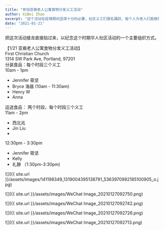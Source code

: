 ```yaml
---
title: "参加亚裔老人公寓食物分发义工活动"
author: XiBei Zhao
excerpt: "这个活动在疫情期间显得十分的必要，社区义工们报名踊跃，每个人为老人们能做些事情而感到十分的高兴。这项活动的组织者是The Giving Tree和Clay Street Table，OCC则是负责提供义工，从前几个月开始，到现在，我们的义工们已经形成为了活动主力。"
date: "2021-01-21"
---
```


把这次活动接龙直接贴过来，以纪念这个时期华人社区活动的一个主要组织方式。

【1/21 亚裔老人公寓食物分发义工活动】  
First Christian Church  
1314 SW Park Ave, Portland, 97201  
分装食品：每个时段三个义工  
10am - 1pm  
- Jennifer 筱坚  
- Bryce 海晨  (10am - 11:30am)  
- Henry W  
- Anna  

运送食品： 两个时段，每个时段三个义工  
11am - 2pm  
- 西北兆  
- Jin Liu  
-  

12:30pm - 3:30pm  
- Jennifer 筱坚  
- Kelly  
- 礼静 （1:30pm-3:30pm)  

![]({{ site.url }}/assets/images/141198349_1319004395138791_5363970992185100905_o.jpg)

![]({{ site.url }}/assets/images/WeChat Image_20210127092750.png)

![]({{ site.url }}/assets/images/WeChat Image_20210127092742.png)

![]({{ site.url }}/assets/images/WeChat Image_20210127092726.png)

![]({{ site.url }}/assets/images/WeChat Image_20210127092713.png)
